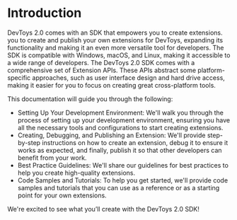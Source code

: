 # Introduction

DevToys 2.0 comes with an SDK that empowers you to create extensions. you to create and publish your own extensions for DevToys, expanding its functionality and making it an even more versatile tool for developers. The SDK is compatible with Windows, macOS, and Linux, making it accessible to a wide range of developers.
The DevToys 2.0 SDK comes with a comprehensive set of Extension APIs. These APIs abstract some platform-specific approaches, such as user interface design and hard drive access, making it easier for you to focus on creating great cross-platform tools.

This documentation will guide you through the following:
- Setting Up Your Development Environment: We'll walk you through the process of setting up your development environment, ensuring you have all the necessary tools and configurations to start creating extensions.
- Creating, Debugging, and Publishing an Extension: We'll provide step-by-step instructions on how to create an extension, debug it to ensure it works as expected, and finally, publish it so that other developers can benefit from your work.
- Best Practice Guidelines: We'll share our guidelines for best practices to help you create high-quality extensions.
- Code Samples and Tutorials: To help you get started, we'll provide code samples and tutorials that you can use as a reference or as a starting point for your own extensions.

We're excited to see what you’ll create with the DevToys 2.0 SDK!